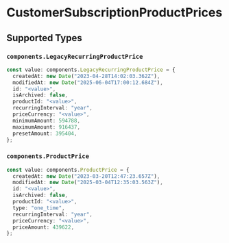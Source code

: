 # CustomerSubscriptionProductPrices


## Supported Types

### `components.LegacyRecurringProductPrice`

```typescript
const value: components.LegacyRecurringProductPrice = {
  createdAt: new Date("2023-04-28T14:02:03.362Z"),
  modifiedAt: new Date("2025-06-04T17:00:12.684Z"),
  id: "<value>",
  isArchived: false,
  productId: "<value>",
  recurringInterval: "year",
  priceCurrency: "<value>",
  minimumAmount: 594788,
  maximumAmount: 916437,
  presetAmount: 395404,
};
```

### `components.ProductPrice`

```typescript
const value: components.ProductPrice = {
  createdAt: new Date("2023-03-20T12:47:23.657Z"),
  modifiedAt: new Date("2025-03-04T12:35:03.563Z"),
  id: "<value>",
  isArchived: false,
  productId: "<value>",
  type: "one_time",
  recurringInterval: "year",
  priceCurrency: "<value>",
  priceAmount: 439622,
};
```

